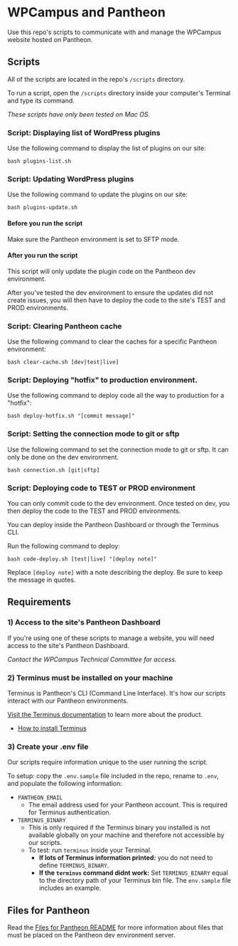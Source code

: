 # WPCampus and Pantheon

Use this repo's scripts to communicate with and manage the WPCampus website hosted on Pantheon.

## Scripts

All of the scripts are located in the repo's `/scripts` directory.

To run a script, open the `/scripts` directory inside your computer's Terminal and type its command.

*These scripts have only been tested on Mac OS.*

### Script: Displaying list of WordPress plugins

Use the following command to display the list of plugins on our site:

```
bash plugins-list.sh
```

### Script: Updating WordPress plugins

Use the following command to update the plugins on our site:

```
bash plugins-update.sh
```

#### Before you run the script

Make sure the Pantheon environment is set to SFTP mode.

#### After you run the script

This script will only update the plugin code on the Pantheon dev environment.

After you've tested the dev environment to ensure the updates did not create issues, you will then have to deploy the code to the site's TEST and PROD environments.

### Script: Clearing Pantheon cache

Use the following command to clear the caches for a specific Pantheon environment:

```
bash clear-cache.sh [dev|test|live]
```

### Script: Deploying "hotfix" to production environment.

Use the following command to deploy code all the way to production for a "hotfix":

```
bash deploy-hotfix.sh "[commit message]"
```

### Script: Setting the connection mode to git or sftp

Use the following command to set the connection mode to git or sftp. It can only be done on the dev environment.

```
bash connection.sh [git|sftp]
```

### Script: Deploying code to TEST or PROD environment

You can only commit code to the dev environment. Once tested on dev, you then deploy the code to the TEST and PROD environments. 

You can deploy inside the Pantheon Dashboard or through the Terminus CLI.

Run the following command to deploy:

```
bash code-deploy.sh [test|live] "[deploy note]"
```

Replace `[deploy note]` with a note describing the deploy. Be sure to keep the message in quotes.

## Requirements

### 1) Access to the site's Pantheon Dashboard

If you're using one of these scripts to manage a website, you will need access to the site's Pantheon Dashboard.

*Contact the WPCampus Technical Committee for access.*

### 2) Terminus must be installed on your machine

Terminus is Pantheon's CLI (Command Line Interface). It's how our scripts interact with our Pantheon environments.

[Visit the Terminus documentation](https://pantheon.io/docs/terminus) to learn more about the product.

* [How to install Terminus](https://pantheon.io/docs/terminus/install)

### 3) Create your .env file

Our scripts require information unique to the user running the script.

To setup: copy the `.env.sample` file included in the repo, rename to `.env`, and populate the following information:

* `PANTHEON_EMAIL`
    * The email address used for your Pantheon account. This is required for Terminus authentication.
* `TERMINUS_BINARY`
    * This is only required if the Terminus binary you installed is not available globally on your machine and therefore not accessible by our scripts.
    * To test: run `terminus` inside your Terminal.
        * **If lots of Terminus information printed:** you do not need to define `TERMINUS_BINARY`.
        * **If the `terminus` command didnt work:** Set `TERMINUS_BINARY` equal to the directory path of your Terminus bin file. The `env.sample` file includes an example.

## Files for Pantheon

Read the [Files for Pantheon README](/files_for_pantheon/README.md) for more information about files that must be placed on the Pantheon dev environment server.
